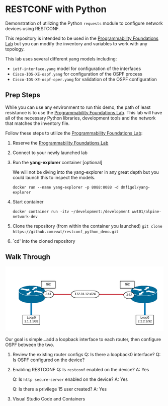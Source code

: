 # RESTCONF with Python

Demonstration of utilizing the Python `requests` module to configure network devices using RESTCONF.

This repository is intended to be used in the [Programmability Foundations Lab](https://www.wwt.com/lab/programmability-foundations-lab) but you can modify the inventory and variables to work with any topology.

This lab uses several different yang models including:
- `ietf-interface.yang` model for configuration of the interfaces
- `Cisco-IOS-XE-ospf.yang` for configuration of the OSPF process
- `Cisco-IOS-XE-ospf-oper.yang` for validation of the OSPF configuration

## Prep Steps

While you can use any environment to run this demo, the path of least resistance is to use the [Programmability Foundations Lab](https://www.wwt.com/lab/programmability-foundations-lab).  This lab will have all of the necessary Python libraries, development tools and the network that matches the inventory file.

Follow these steps to utilize the [Programmability Foundations Lab](https://www.wwt.com/lab/programmability-foundations-lab):

1. Reserve the [Programmability Foundations Lab](https://www.wwt.com/lab/programmability-foundations-lab)

2. Connect to your newly launched lab

3. Run the **yang-explorer** container [optional]

   We will not be diving into the yang-explorer in any great depth but you could launch this to inspect the models.

    ```
    docker run --name yang-explorer -p 8088:8088 -d dmfigol/yang-explorer
    ```

4. Start container
    ```shell
    docker container run -itv ~/development:/development wwt01/alpine-network-dev
    ```

5. Clone the repository (from within the container you launched)
`git clone https://github.com:wwt/restconf_python_demo.git`

6. `cd' into the cloned repository

## Walk Through

![topology](_images/net_topology_simple.png)

Our goal is simple...add a loopback interface to each router, then configure OSPF between the two.

1. Review the existing router configs
   Q: Is there a loopback0 interface?
   Q: Is OSPF configured on the device?
2. Enabling RESTCONF
   Q: Is `restconf` enabled on the device?
   A: Yes

   Q: Is `http secure-server` enabled on the device?
   A: Yes

   Q: Is there a privilege 15 user created?
   A: Yes
3. Visual Studio Code and Containers